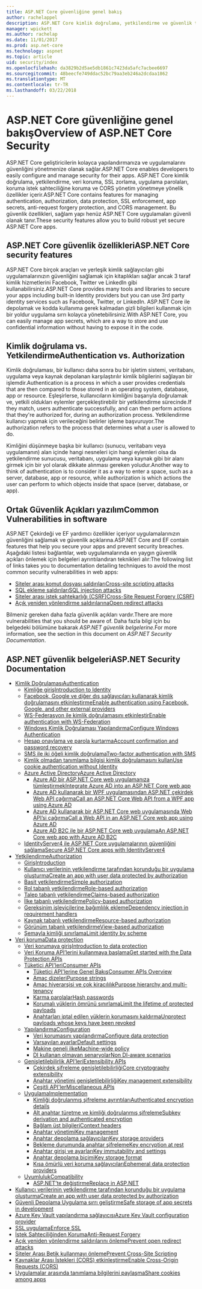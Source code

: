 ```yaml
---
title: ASP.NET Core güvenliğine genel bakış
author: rachelappel
description: ASP.NET Core kimlik doğrulama, yetkilendirme ve güvenlik temel kavramları hakkında bilgi edinin.
manager: wpickett
ms.author: rachelap
ms.date: 11/01/2017
ms.prod: asp.net-core
ms.technology: aspnet
ms.topic: article
uid: security/index
ms.openlocfilehash: da3829b2d5ae5db1861c7423da5afc7acbee6697
ms.sourcegitcommit: 48beecfe749ddac52bc79aa3eb246a2dcdaa1862
ms.translationtype: MT
ms.contentlocale: tr-TR
ms.lasthandoff: 03/22/2018
---
```

# <a name="overview-of-aspnet-core-security"></a><span data-ttu-id="05c98-103">ASP.NET Core güvenliğine genel bakış</span><span class="sxs-lookup"><span data-stu-id="05c98-103">Overview of ASP.NET Core Security</span></span>

<span data-ttu-id="05c98-104">ASP.NET Core geliştiricilerin kolayca yapılandırmanıza ve uygulamalarını güvenliğini yönetmenize olanak sağlar.</span><span class="sxs-lookup"><span data-stu-id="05c98-104">ASP.NET Core enables developers to easily configure and manage security for their apps.</span></span> <span data-ttu-id="05c98-105">ASP.NET Core kimlik doğrulama, yetkilendirme, veri koruma, SSL zorlama, uygulama parolaları, koruma istek sahteciliğine koruma ve CORS yönetim yönetmeye yönelik özellikler içerir.</span><span class="sxs-lookup"><span data-stu-id="05c98-105">ASP.NET Core contains features for managing authentication, authorization, data protection, SSL enforcement, app secrets, anti-request forgery protection, and CORS management.</span></span> <span data-ttu-id="05c98-106">Bu güvenlik özellikleri, sağlam yapı henüz ASP.NET Core uygulamaları güvenli olanak tanır.</span><span class="sxs-lookup"><span data-stu-id="05c98-106">These security features allow you to build robust yet secure ASP.NET Core apps.</span></span>

## <a name="aspnet-core-security-features"></a><span data-ttu-id="05c98-107">ASP.NET Core güvenlik özellikleri</span><span class="sxs-lookup"><span data-stu-id="05c98-107">ASP.NET Core security features</span></span>

<span data-ttu-id="05c98-108">ASP.NET Core birçok araçları ve yerleşik kimlik sağlayıcıları gibi uygulamalarınızın güvenliğini sağlamak için kitaplıkları sağlar ancak 3 taraf kimlik hizmetlerini Facebook, Twitter ve LinkedIn gibi kullanabilirsiniz.</span><span class="sxs-lookup"><span data-stu-id="05c98-108">ASP.NET Core provides many tools and libraries to secure your apps including built-in Identity providers but you can use 3rd party identity services such as Facebook, Twitter, or LinkedIn.</span></span> <span data-ttu-id="05c98-109">ASP.NET Core ile depolamak ve kodda kullanıma gerek kalmadan gizli bilgileri kullanmak için bir yoldur uygulama sırrı kolayca yönetebilirsiniz.</span><span class="sxs-lookup"><span data-stu-id="05c98-109">With ASP.NET Core, you can easily manage app secrets, which are a way to store and use confidential information without having to expose it in the code.</span></span>

## <a name="authentication-vs-authorization"></a><span data-ttu-id="05c98-110">Kimlik doğrulama vs. Yetkilendirme</span><span class="sxs-lookup"><span data-stu-id="05c98-110">Authentication vs. Authorization</span></span>

<span data-ttu-id="05c98-111">Kimlik doğrulaması, bir kullanıcı daha sonra bu bir işletim sistemi, veritabanı, uygulama veya kaynak depolanan karşılaştırılır kimlik bilgilerini sağlayan bir işlemdir.</span><span class="sxs-lookup"><span data-stu-id="05c98-111">Authentication is a process in which a user provides credentials that are then compared to those stored in an operating system, database, app or resource.</span></span> <span data-ttu-id="05c98-112">Eşleşirlerse, kullanıcıların kimliğini başarıyla doğrulamak ve, yetkili oldukları eylemler gerçekleştirebilir bir yetkilendirme sürecinde.</span><span class="sxs-lookup"><span data-stu-id="05c98-112">If they match, users authenticate successfully, and can then perform actions that they're authorized for, during an authorization process.</span></span> <span data-ttu-id="05c98-113">Yetkilendirme kullanıcı yapmak için verileceğini belirler işleme başvuruyor.</span><span class="sxs-lookup"><span data-stu-id="05c98-113">The authorization refers to the process that determines what a user is allowed to do.</span></span>

<span data-ttu-id="05c98-114">Kimliğini düşünmeye başka bir kullanıcı (sunucu, veritabanı veya uygulamanın) alan içinde hangi nesneleri için hangi eylemleri olsa da yetkilendirme sunucusu, veritabanı, uygulama veya kaynak gibi bir alanı girmek için bir yol olarak dikkate alınması gereken yoludur.</span><span class="sxs-lookup"><span data-stu-id="05c98-114">Another way to think of authentication is to consider it as a way to enter a space, such as a server, database, app or resource, while authorization is which actions the user can perform to which objects inside that space (server, database, or app).</span></span>

## <a name="common-vulnerabilities-in-software"></a><span data-ttu-id="05c98-115">Ortak Güvenlik Açıkları yazılım</span><span class="sxs-lookup"><span data-stu-id="05c98-115">Common Vulnerabilities in software</span></span>

<span data-ttu-id="05c98-116">ASP.NET Çekirdeği ve EF yardımcı özellikler içeriyor uygulamalarınızın güvenliğini sağlamak ve güvenlik açıklarına.</span><span class="sxs-lookup"><span data-stu-id="05c98-116">ASP.NET Core and EF contain features that help you secure your apps and prevent security breaches.</span></span> <span data-ttu-id="05c98-117">Aşağıdaki listesi bağlantılar, web uygulamalarında en yaygın güvenlik açıkları önlemek için belgeleri ayrıntılandıran teknikleri alır:</span><span class="sxs-lookup"><span data-stu-id="05c98-117">The following list of links takes you to documentation detailing techniques to avoid the most common security vulnerabilities in web apps:</span></span>

* [<span data-ttu-id="05c98-118">Siteler arası komut dosyası saldırıları</span><span class="sxs-lookup"><span data-stu-id="05c98-118">Cross-site scripting attacks</span></span>](xref:security/cross-site-scripting)
* [<span data-ttu-id="05c98-119">SQL ekleme saldırıları</span><span class="sxs-lookup"><span data-stu-id="05c98-119">SQL injection attacks</span></span>](https://docs.microsoft.com/ef/core/querying/raw-sql)
* [<span data-ttu-id="05c98-120">Siteler arası istek sahtekarlığı (CSRF)</span><span class="sxs-lookup"><span data-stu-id="05c98-120">Cross-Site Request Forgery (CSRF)</span></span>](xref:security/anti-request-forgery)
* [<span data-ttu-id="05c98-121">Açık yeniden yönlendirme saldırılarına</span><span class="sxs-lookup"><span data-stu-id="05c98-121">Open redirect attacks</span></span>](xref:security/preventing-open-redirects)

<span data-ttu-id="05c98-122">Bilmeniz gereken daha fazla güvenlik açıkları vardır.</span><span class="sxs-lookup"><span data-stu-id="05c98-122">There are more vulnerabilities that you should be aware of.</span></span> <span data-ttu-id="05c98-123">Daha fazla bilgi için bu belgedeki bölümüne bakarak *ASP.NET güvenlik belgelerine*.</span><span class="sxs-lookup"><span data-stu-id="05c98-123">For more information, see the section in this document on *ASP.NET Security Documentation*.</span></span>

## <a name="aspnet-security-documentation"></a><span data-ttu-id="05c98-124">ASP.NET güvenlik belgeleri</span><span class="sxs-lookup"><span data-stu-id="05c98-124">ASP.NET Security Documentation</span></span>

*   [<span data-ttu-id="05c98-125">Kimlik Doğrulaması</span><span class="sxs-lookup"><span data-stu-id="05c98-125">Authentication</span></span>](xref:security/authentication/index)
    *   [<span data-ttu-id="05c98-126">Kimliğe giriş</span><span class="sxs-lookup"><span data-stu-id="05c98-126">Introduction to Identity</span></span>](xref:security/authentication/identity)
    *   [<span data-ttu-id="05c98-127">Facebook, Google ve diğer dış sağlayıcıları kullanarak kimlik doğrulamasını etkinleştirme</span><span class="sxs-lookup"><span data-stu-id="05c98-127">Enable authentication using Facebook, Google, and other external providers</span></span>](xref:security/authentication/social/index)
    *   [<span data-ttu-id="05c98-128">WS-Federasyon ile kimlik doğrulamasını etkinleştir</span><span class="sxs-lookup"><span data-stu-id="05c98-128">Enable authentication with WS-Federation</span></span>](xref:security/authentication/ws-federation)
    * [<span data-ttu-id="05c98-129">Windows Kimlik Doğrulaması Yapılandırma</span><span class="sxs-lookup"><span data-stu-id="05c98-129">Configure Windows Authentication</span></span>](xref:security/authentication/windowsauth)
    *   [<span data-ttu-id="05c98-130">Hesap onaylama ve parola kurtarma</span><span class="sxs-lookup"><span data-stu-id="05c98-130">Account confirmation and password recovery</span></span>](xref:security/authentication/accconfirm)
    *   [<span data-ttu-id="05c98-131">SMS ile iki öğeli kimlik doğrulama</span><span class="sxs-lookup"><span data-stu-id="05c98-131">Two-factor authentication with SMS</span></span>](xref:security/authentication/2fa)
    *   [<span data-ttu-id="05c98-132">Kimlik olmadan tanımlama bilgisi kimlik doğrulamasını kullan</span><span class="sxs-lookup"><span data-stu-id="05c98-132">Use cookie authentication without Identity</span></span>](xref:security/authentication/cookie)
    *   [<span data-ttu-id="05c98-133">Azure Active Directory</span><span class="sxs-lookup"><span data-stu-id="05c98-133">Azure Active Directory</span></span>](xref:security/authentication/azure-active-directory/index)
        *   [<span data-ttu-id="05c98-134">Azure AD bir ASP.NET Core web uygulamanıza tümleştirmek</span><span class="sxs-lookup"><span data-stu-id="05c98-134">Integrate Azure AD into an ASP.NET Core web app</span></span>](https://azure.microsoft.com/documentation/samples/active-directory-dotnet-webapp-openidconnect-aspnetcore/)
        *   [<span data-ttu-id="05c98-135">Azure AD kullanarak bir WPF uygulamasından ASP.NET çekirdek Web API çağırma</span><span class="sxs-lookup"><span data-stu-id="05c98-135">Call an ASP.NET Core Web API from a WPF app using Azure AD</span></span>](https://azure.microsoft.com/documentation/samples/active-directory-dotnet-native-aspnetcore/)
        *   [<span data-ttu-id="05c98-136">Azure AD kullanarak bir ASP.NET Core web uygulamasında Web API’si çağırma</span><span class="sxs-lookup"><span data-stu-id="05c98-136">Call a Web API in an ASP.NET Core web app using Azure AD</span></span>](https://azure.microsoft.com/documentation/samples/active-directory-dotnet-webapp-webapi-openidconnect-aspnetcore/)
        *   [<span data-ttu-id="05c98-137">Azure AD B2C ile bir ASP.NET Core web uygulama</span><span class="sxs-lookup"><span data-stu-id="05c98-137">An ASP.NET Core web app with Azure AD B2C</span></span>](https://azure.microsoft.com/resources/samples/active-directory-b2c-dotnetcore-webapp/)
    *   [<span data-ttu-id="05c98-138">IdentityServer4 ile ASP.NET Core uygulamalarının güvenliğini sağlama</span><span class="sxs-lookup"><span data-stu-id="05c98-138">Secure ASP.NET Core apps with IdentityServer4</span></span>](https://identityserver4.readthedocs.io)
*   [<span data-ttu-id="05c98-139">Yetkilendirme</span><span class="sxs-lookup"><span data-stu-id="05c98-139">Authorization</span></span>](xref:security/authorization/index)
    *   [<span data-ttu-id="05c98-140">Giriş</span><span class="sxs-lookup"><span data-stu-id="05c98-140">Introduction</span></span>](xref:security/authorization/introduction)
    *   [<span data-ttu-id="05c98-141">Kullanıcı verilerinin yetkilendirme tarafından korunduğu bir uygulama oluşturma</span><span class="sxs-lookup"><span data-stu-id="05c98-141">Create an app with user data protected by authorization</span></span>](xref:security/authorization/secure-data)
    *   [<span data-ttu-id="05c98-142">Basit yetkilendirme</span><span class="sxs-lookup"><span data-stu-id="05c98-142">Simple authorization</span></span>](xref:security/authorization/simple)
    *   [<span data-ttu-id="05c98-143">Rol tabanlı yetkilendirme</span><span class="sxs-lookup"><span data-stu-id="05c98-143">Role-based authorization</span></span>](xref:security/authorization/roles)
    *   [<span data-ttu-id="05c98-144">Talep tabanlı yetkilendirme</span><span class="sxs-lookup"><span data-stu-id="05c98-144">Claims-based authorization</span></span>](xref:security/authorization/claims)
    *   [<span data-ttu-id="05c98-145">İlke tabanlı yetkilendirme</span><span class="sxs-lookup"><span data-stu-id="05c98-145">Policy-based authorization</span></span>](xref:security/authorization/policies)
    *   [<span data-ttu-id="05c98-146">Gereksinim işleyicilerine bağımlılık ekleme</span><span class="sxs-lookup"><span data-stu-id="05c98-146">Dependency injection in requirement handlers</span></span>](xref:security/authorization/dependencyinjection)
    *   [<span data-ttu-id="05c98-147">Kaynak tabanlı yetkilendirme</span><span class="sxs-lookup"><span data-stu-id="05c98-147">Resource-based authorization</span></span>](xref:security/authorization/resourcebased)
    *   [<span data-ttu-id="05c98-148">Görünüm tabanlı yetkilendirme</span><span class="sxs-lookup"><span data-stu-id="05c98-148">View-based authorization</span></span>](xref:security/authorization/views)
    *   [<span data-ttu-id="05c98-149">Şemayla kimliği sınırlama</span><span class="sxs-lookup"><span data-stu-id="05c98-149">Limit identity by scheme</span></span>](xref:security/authorization/limitingidentitybyscheme)
*   [<span data-ttu-id="05c98-150">Veri koruma</span><span class="sxs-lookup"><span data-stu-id="05c98-150">Data protection</span></span>](xref:security/data-protection/index)
    *   [<span data-ttu-id="05c98-151">Veri korumaya giriş</span><span class="sxs-lookup"><span data-stu-id="05c98-151">Introduction to data protection</span></span>](xref:security/data-protection/introduction)
    *   [<span data-ttu-id="05c98-152">Veri Koruma API’lerini kullanmaya başlama</span><span class="sxs-lookup"><span data-stu-id="05c98-152">Get started with the Data Protection APIs</span></span>](xref:security/data-protection/using-data-protection)
    *   [<span data-ttu-id="05c98-153">Tüketici API'leri</span><span class="sxs-lookup"><span data-stu-id="05c98-153">Consumer APIs</span></span>](xref:security/data-protection/consumer-apis/index)
        *   [<span data-ttu-id="05c98-154">Tüketici API'lerine Genel Bakış</span><span class="sxs-lookup"><span data-stu-id="05c98-154">Consumer APIs Overview</span></span>](xref:security/data-protection/consumer-apis/overview)
        *   [<span data-ttu-id="05c98-155">Amaç dizeleri</span><span class="sxs-lookup"><span data-stu-id="05c98-155">Purpose strings</span></span>](xref:security/data-protection/consumer-apis/purpose-strings)
        *   [<span data-ttu-id="05c98-156">Amaç hiyerarşisi ve çok kiracılılık</span><span class="sxs-lookup"><span data-stu-id="05c98-156">Purpose hierarchy and multi-tenancy</span></span>](xref:security/data-protection/consumer-apis/purpose-strings-multitenancy)
        *   [<span data-ttu-id="05c98-157">Karma parolalar</span><span class="sxs-lookup"><span data-stu-id="05c98-157">Hash passwords</span></span>](xref:security/data-protection/consumer-apis/password-hashing)
        *   [<span data-ttu-id="05c98-158">Korumalı yüklerin ömrünü sınırlama</span><span class="sxs-lookup"><span data-stu-id="05c98-158">Limit the lifetime of protected payloads</span></span>](xref:security/data-protection/consumer-apis/limited-lifetime-payloads)
        *   [<span data-ttu-id="05c98-159">Anahtarları iptal edilen yüklerin korumasını kaldırma</span><span class="sxs-lookup"><span data-stu-id="05c98-159">Unprotect payloads whose keys have been revoked</span></span>](xref:security/data-protection/consumer-apis/dangerous-unprotect)
    *   [<span data-ttu-id="05c98-160">Yapılandırma</span><span class="sxs-lookup"><span data-stu-id="05c98-160">Configuration</span></span>](xref:security/data-protection/configuration/index)
        *   [<span data-ttu-id="05c98-161">Veri korumasını yapılandırma</span><span class="sxs-lookup"><span data-stu-id="05c98-161">Configure data protection</span></span>](xref:security/data-protection/configuration/overview)
        *   [<span data-ttu-id="05c98-162">Varsayılan ayarlar</span><span class="sxs-lookup"><span data-stu-id="05c98-162">Default settings</span></span>](xref:security/data-protection/configuration/default-settings)
        *   [<span data-ttu-id="05c98-163">Makine geneli ilke</span><span class="sxs-lookup"><span data-stu-id="05c98-163">Machine-wide policy</span></span>](xref:security/data-protection/configuration/machine-wide-policy)
        *   [<span data-ttu-id="05c98-164">DI kullanan olmayan senaryolar</span><span class="sxs-lookup"><span data-stu-id="05c98-164">Non DI-aware scenarios</span></span>](xref:security/data-protection/configuration/non-di-scenarios)
    *   [<span data-ttu-id="05c98-165">Genişletilebilirlik API’leri</span><span class="sxs-lookup"><span data-stu-id="05c98-165">Extensibility APIs</span></span>](xref:security/data-protection/extensibility/index)
        *   [<span data-ttu-id="05c98-166">Çekirdek şifreleme genişletilebilirliği</span><span class="sxs-lookup"><span data-stu-id="05c98-166">Core cryptography extensibility</span></span>](xref:security/data-protection/extensibility/core-crypto)
        *   [<span data-ttu-id="05c98-167">Anahtar yönetimi genişletilebilirliği</span><span class="sxs-lookup"><span data-stu-id="05c98-167">Key management extensibility</span></span>](xref:security/data-protection/extensibility/key-management)
        *   [<span data-ttu-id="05c98-168">Çeşitli API'ler</span><span class="sxs-lookup"><span data-stu-id="05c98-168">Miscellaneous APIs</span></span>](xref:security/data-protection/extensibility/misc-apis)
    *   [<span data-ttu-id="05c98-169">Uygulama</span><span class="sxs-lookup"><span data-stu-id="05c98-169">Implementation</span></span>](xref:security/data-protection/implementation/index)
        *   [<span data-ttu-id="05c98-170">Kimliği doğrulanmış şifreleme ayrıntıları</span><span class="sxs-lookup"><span data-stu-id="05c98-170">Authenticated encryption details</span></span>](xref:security/data-protection/implementation/authenticated-encryption-details)
        *   [<span data-ttu-id="05c98-171">Alt anahtar türetme ve kimliği doğrulanmış şifreleme</span><span class="sxs-lookup"><span data-stu-id="05c98-171">Subkey derivation and authenticated encryption</span></span>](xref:security/data-protection/implementation/subkeyderivation)
        *   [<span data-ttu-id="05c98-172">Bağlam üst bilgileri</span><span class="sxs-lookup"><span data-stu-id="05c98-172">Context headers</span></span>](xref:security/data-protection/implementation/context-headers)
        *   [<span data-ttu-id="05c98-173">Anahtar yönetimi</span><span class="sxs-lookup"><span data-stu-id="05c98-173">Key management</span></span>](xref:security/data-protection/implementation/key-management)
        *   [<span data-ttu-id="05c98-174">Anahtar depolama sağlayıcıları</span><span class="sxs-lookup"><span data-stu-id="05c98-174">Key storage providers</span></span>](xref:security/data-protection/implementation/key-storage-providers)
        *   [<span data-ttu-id="05c98-175">Bekleme durumunda anahtar şifreleme</span><span class="sxs-lookup"><span data-stu-id="05c98-175">Key encryption at rest</span></span>](xref:security/data-protection/implementation/key-encryption-at-rest)
        *   [<span data-ttu-id="05c98-176">Anahtar girişi ve ayarları</span><span class="sxs-lookup"><span data-stu-id="05c98-176">Key immutability and settings</span></span>](xref:security/data-protection/implementation/key-immutability)
        *   [<span data-ttu-id="05c98-177">Anahtar depolama biçimi</span><span class="sxs-lookup"><span data-stu-id="05c98-177">Key storage format</span></span>](xref:security/data-protection/implementation/key-storage-format)
        *   [<span data-ttu-id="05c98-178">Kısa ömürlü veri koruma sağlayıcıları</span><span class="sxs-lookup"><span data-stu-id="05c98-178">Ephemeral data protection providers</span></span>](xref:security/data-protection/implementation/key-storage-ephemeral)
    *   [<span data-ttu-id="05c98-179">Uyumluluk</span><span class="sxs-lookup"><span data-stu-id="05c98-179">Compatibility</span></span>](xref:security/data-protection/compatibility/index)
        *   [<span data-ttu-id="05c98-180">ASP.NET’te <machineKey> değiştirme</span><span class="sxs-lookup"><span data-stu-id="05c98-180">Replace <machineKey> in ASP.NET</span></span>](xref:security/data-protection/compatibility/replacing-machinekey)
*   [<span data-ttu-id="05c98-181">Kullanıcı verilerinin yetkilendirme tarafından korunduğu bir uygulama oluşturma</span><span class="sxs-lookup"><span data-stu-id="05c98-181">Create an app with user data protected by authorization</span></span>](xref:security/authorization/secure-data)
*   [<span data-ttu-id="05c98-182">Güvenli Depolama Uygulama sırrı geliştirme</span><span class="sxs-lookup"><span data-stu-id="05c98-182">Safe storage of app secrets in development</span></span>](xref:security/app-secrets)
*   [<span data-ttu-id="05c98-183">Azure Key Vault yapılandırma sağlayıcısı</span><span class="sxs-lookup"><span data-stu-id="05c98-183">Azure Key Vault configuration provider</span></span>](xref:security/key-vault-configuration)
*   [<span data-ttu-id="05c98-184">SSL uygulama</span><span class="sxs-lookup"><span data-stu-id="05c98-184">Enforce SSL</span></span>](xref:security/enforcing-ssl)
*   [<span data-ttu-id="05c98-185">İstek Sahteciliğinden Koruma</span><span class="sxs-lookup"><span data-stu-id="05c98-185">Anti-Request Forgery</span></span>](xref:security/anti-request-forgery)
*   [<span data-ttu-id="05c98-186">Açık yeniden yönlendirme saldırılarını önleme</span><span class="sxs-lookup"><span data-stu-id="05c98-186">Prevent open redirect attacks</span></span>](xref:security/preventing-open-redirects)
*   [<span data-ttu-id="05c98-187">Siteler Arası Betik kullanmayı önleme</span><span class="sxs-lookup"><span data-stu-id="05c98-187">Prevent Cross-Site Scripting</span></span>](xref:security/cross-site-scripting)
*   [<span data-ttu-id="05c98-188">Kaynaklar Arası İstekleri (CORS) etkinleştirme</span><span class="sxs-lookup"><span data-stu-id="05c98-188">Enable Cross-Origin Requests (CORS)</span></span>](xref:security/cors)
*   [<span data-ttu-id="05c98-189">Uygulamalar arasında tanımlama bilgilerini paylaşma</span><span class="sxs-lookup"><span data-stu-id="05c98-189">Share cookies among apps</span></span>](xref:security/cookie-sharing)

